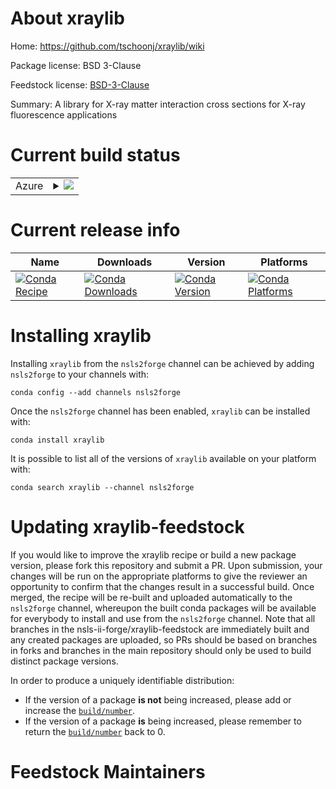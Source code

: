 About xraylib
=============

Home: https://github.com/tschoonj/xraylib/wiki

Package license: BSD 3-Clause

Feedstock license: [BSD-3-Clause](https://github.com/nsls-ii-forge/xraylib-feedstock/blob/master/LICENSE.txt)

Summary: A library for X-ray matter interaction cross sections for X-ray fluorescence applications

Current build status
====================


<table>
    
  <tr>
    <td>Azure</td>
    <td>
      <details>
        <summary>
          <a href="https://dev.azure.com/nsls2forge/nsls2forge/_build/latest?definitionId=37&branchName=master">
            <img src="https://dev.azure.com/nsls2forge/nsls2forge/_apis/build/status/xraylib-feedstock?branchName=master">
          </a>
        </summary>
        <table>
          <thead><tr><th>Variant</th><th>Status</th></tr></thead>
          <tbody><tr>
              <td>linux_64_python3.7</td>
              <td>
                <a href="https://dev.azure.com/nsls2forge/nsls2forge/_build/latest?definitionId=37&branchName=master">
                  <img src="https://dev.azure.com/nsls2forge/nsls2forge/_apis/build/status/xraylib-feedstock?branchName=master&jobName=linux&configuration=linux_64_python3.7" alt="variant">
                </a>
              </td>
            </tr><tr>
              <td>linux_64_python3.8</td>
              <td>
                <a href="https://dev.azure.com/nsls2forge/nsls2forge/_build/latest?definitionId=37&branchName=master">
                  <img src="https://dev.azure.com/nsls2forge/nsls2forge/_apis/build/status/xraylib-feedstock?branchName=master&jobName=linux&configuration=linux_64_python3.8" alt="variant">
                </a>
              </td>
            </tr><tr>
              <td>linux_64_python3.9</td>
              <td>
                <a href="https://dev.azure.com/nsls2forge/nsls2forge/_build/latest?definitionId=37&branchName=master">
                  <img src="https://dev.azure.com/nsls2forge/nsls2forge/_apis/build/status/xraylib-feedstock?branchName=master&jobName=linux&configuration=linux_64_python3.9" alt="variant">
                </a>
              </td>
            </tr><tr>
              <td>osx_64_python3.7</td>
              <td>
                <a href="https://dev.azure.com/nsls2forge/nsls2forge/_build/latest?definitionId=37&branchName=master">
                  <img src="https://dev.azure.com/nsls2forge/nsls2forge/_apis/build/status/xraylib-feedstock?branchName=master&jobName=osx&configuration=osx_64_python3.7" alt="variant">
                </a>
              </td>
            </tr><tr>
              <td>osx_64_python3.8</td>
              <td>
                <a href="https://dev.azure.com/nsls2forge/nsls2forge/_build/latest?definitionId=37&branchName=master">
                  <img src="https://dev.azure.com/nsls2forge/nsls2forge/_apis/build/status/xraylib-feedstock?branchName=master&jobName=osx&configuration=osx_64_python3.8" alt="variant">
                </a>
              </td>
            </tr><tr>
              <td>osx_64_python3.9</td>
              <td>
                <a href="https://dev.azure.com/nsls2forge/nsls2forge/_build/latest?definitionId=37&branchName=master">
                  <img src="https://dev.azure.com/nsls2forge/nsls2forge/_apis/build/status/xraylib-feedstock?branchName=master&jobName=osx&configuration=osx_64_python3.9" alt="variant">
                </a>
              </td>
            </tr><tr>
              <td>win_64_python3.7</td>
              <td>
                <a href="https://dev.azure.com/nsls2forge/nsls2forge/_build/latest?definitionId=37&branchName=master">
                  <img src="https://dev.azure.com/nsls2forge/nsls2forge/_apis/build/status/xraylib-feedstock?branchName=master&jobName=win&configuration=win_64_python3.7" alt="variant">
                </a>
              </td>
            </tr><tr>
              <td>win_64_python3.8</td>
              <td>
                <a href="https://dev.azure.com/nsls2forge/nsls2forge/_build/latest?definitionId=37&branchName=master">
                  <img src="https://dev.azure.com/nsls2forge/nsls2forge/_apis/build/status/xraylib-feedstock?branchName=master&jobName=win&configuration=win_64_python3.8" alt="variant">
                </a>
              </td>
            </tr><tr>
              <td>win_64_python3.9</td>
              <td>
                <a href="https://dev.azure.com/nsls2forge/nsls2forge/_build/latest?definitionId=37&branchName=master">
                  <img src="https://dev.azure.com/nsls2forge/nsls2forge/_apis/build/status/xraylib-feedstock?branchName=master&jobName=win&configuration=win_64_python3.9" alt="variant">
                </a>
              </td>
            </tr>
          </tbody>
        </table>
      </details>
    </td>
  </tr>
</table>

Current release info
====================

| Name | Downloads | Version | Platforms |
| --- | --- | --- | --- |
| [![Conda Recipe](https://img.shields.io/badge/recipe-xraylib-green.svg)](https://anaconda.org/nsls2forge/xraylib) | [![Conda Downloads](https://img.shields.io/conda/dn/nsls2forge/xraylib.svg)](https://anaconda.org/nsls2forge/xraylib) | [![Conda Version](https://img.shields.io/conda/vn/nsls2forge/xraylib.svg)](https://anaconda.org/nsls2forge/xraylib) | [![Conda Platforms](https://img.shields.io/conda/pn/nsls2forge/xraylib.svg)](https://anaconda.org/nsls2forge/xraylib) |

Installing xraylib
==================

Installing `xraylib` from the `nsls2forge` channel can be achieved by adding `nsls2forge` to your channels with:

```
conda config --add channels nsls2forge
```

Once the `nsls2forge` channel has been enabled, `xraylib` can be installed with:

```
conda install xraylib
```

It is possible to list all of the versions of `xraylib` available on your platform with:

```
conda search xraylib --channel nsls2forge
```




Updating xraylib-feedstock
==========================

If you would like to improve the xraylib recipe or build a new
package version, please fork this repository and submit a PR. Upon submission,
your changes will be run on the appropriate platforms to give the reviewer an
opportunity to confirm that the changes result in a successful build. Once
merged, the recipe will be re-built and uploaded automatically to the
`nsls2forge` channel, whereupon the built conda packages will be available for
everybody to install and use from the `nsls2forge` channel.
Note that all branches in the nsls-ii-forge/xraylib-feedstock are
immediately built and any created packages are uploaded, so PRs should be based
on branches in forks and branches in the main repository should only be used to
build distinct package versions.

In order to produce a uniquely identifiable distribution:
 * If the version of a package **is not** being increased, please add or increase
   the [``build/number``](https://conda.io/docs/user-guide/tasks/build-packages/define-metadata.html#build-number-and-string).
 * If the version of a package **is** being increased, please remember to return
   the [``build/number``](https://conda.io/docs/user-guide/tasks/build-packages/define-metadata.html#build-number-and-string)
   back to 0.

Feedstock Maintainers
=====================


